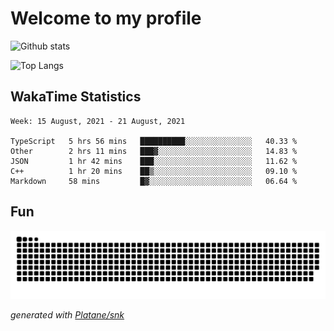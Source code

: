 # Welcome to my profile

![Github stats](https://github-readme-stats.vercel.app/api?username=xinthose&show_icons=true&theme=radical&count_private=true)

![Top Langs](https://github-readme-stats.vercel.app/api/top-langs/?username=xinthose)

## WakaTime Statistics
<!--START_SECTION:waka-->
```text
Week: 15 August, 2021 - 21 August, 2021

TypeScript   5 hrs 56 mins   ██████████░░░░░░░░░░░░░░░   40.33 % 
Other        2 hrs 11 mins   ███▓░░░░░░░░░░░░░░░░░░░░░   14.83 % 
JSON         1 hr 42 mins    ███░░░░░░░░░░░░░░░░░░░░░░   11.62 % 
C++          1 hr 20 mins    ██▒░░░░░░░░░░░░░░░░░░░░░░   09.10 % 
Markdown     58 mins         █▓░░░░░░░░░░░░░░░░░░░░░░░   06.64 % 
```
<!--END_SECTION:waka-->

## Fun
![github contribution grid snake animation](https://raw.githubusercontent.com/xinthose/xinthose/output/github-contribution-grid-snake.svg)

_generated with [Platane/snk](https://github.com/Platane/snk)_

